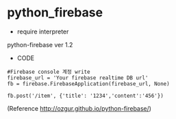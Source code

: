# python_firebase

- require interpreter

python-firebase ver 1.2

- CODE
```
#Firebase console 계정 write
firebase_url = 'Your firebase realtime DB url'
fb = firebase.FirebaseApplication(firebase_url, None)

fb.post('/item', {'title': '1234','content':'456'})
```

(Reference http://ozgur.github.io/python-firebase/)
